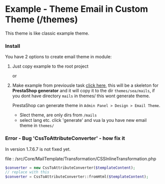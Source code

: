 # Example - Theme Email in Custom Theme (/themes)
This theme is like classic example theme.

### Install
You have 2 options to create email theme in module:
1. Just copy example to the root project

    or

1. Make example from previousle task [click here](https://github.com/damian-pm/prestashop_examples/tree/master/examples/ExampleEmailTheme), this will be a skeleton for **PrestaShop generator** and it will copy it to the dir `themes/sea/mails`, if you dont have directory `mails` in themes/ this wont generate theme.

    PrestaShop can generate theme in `Admin Panel > Design > Email Theme`.
    * Slect theme, are only dirs from `/mails`
    * select lang
    etc.
    click 'generate' and vua la you have new email theme in `themes/`

### Error - Bug 'CssToAttributeConverter' - how fix it
In version 1.7.6.7 is not fixed yet.

file : /src/Core/MailTemplate/Transformation/CSSInlineTransformation.php
```php
$converter = new CssToAttributeConverter($templateContent);
// replace with this
$converter = CssToAttributeConverter::fromHtml($templateContent);
```
